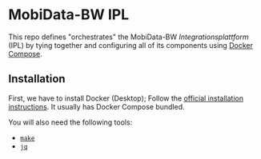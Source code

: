 # MobiData-BW IPL

This repo defines "orchestrates" the MobiData-BW *Integrationsplattform* (IPL) by tying together and configuring all of its components using [Docker Compose](https://docs.docker.com/compose/).

## Installation

First, we have to install Docker (Desktop); Follow the [official installation instructions](https://docs.docker.com/get-docker/). It usually has Docker Compose bundled.

You will also need the following tools:
- [`make`](https://en.wikipedia.org/wiki/Make_(software))
- [`jq`](https://jqlang.github.io/jq/)
